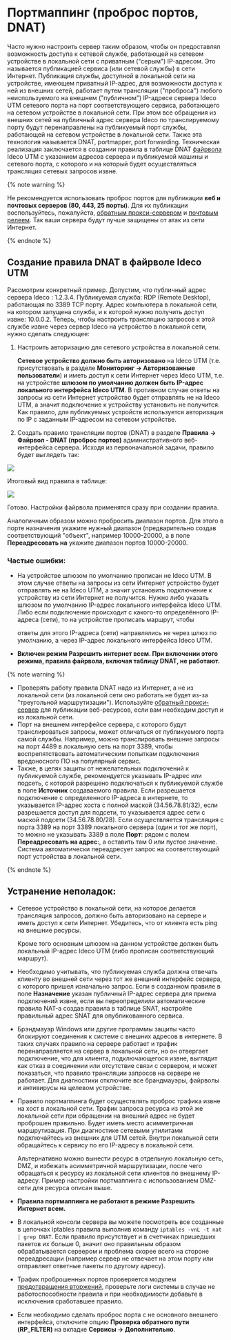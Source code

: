 # Портмаппинг \(проброс портов, DNAT\)

Часто нужно настроить сервер таким образом, чтобы он предоставлял возможность доступа к сетевой службе, работающей на сетевом устройстве в локальной сети с приватным \("серым"\) IP-адресом. Это называется публикацией сервиса \(или сетевой службы\) в сети Интернет. Публикация службы, доступной в локальной сети на устройстве, имеющем приватный IP-адрес, для возможности доступа к ней из внешних сетей, работает путем трансляции \("проброса"\) любого неиспользуемого на внешнем \("публичном"\) IP-адресе сервера Ideco UTM сетевого порта на порт соответствующего сервиса, работающего на сетевом устройстве в локальной сети. При этом все обращения из внешних сетей на публичный адрес сервера Ideco по транслируемому порту будут перенаправлены на публикуемый порт службы, работающей на сетевом устройстве в локальной сети. Также эта технология называется DNAT, portmapper, port forwarding. Техническая реализация заключается в создании правила в таблице DNAT [файрвола](../pravila_dostupa/fairvol.md) Ideco UTM с указанием адресов сервера и публикуемой машины и сетевого порта, с которого и на который будет осуществляться трансляция сетевых запросов извне.

{% note warning %}

Не рекомендуется использовать проброс портов для публикации **веб и почтовых серверов \(80, 443, 25 порты\)**. Для их публикации воспользуйтесь, пожалуйста, [обратным прокси-сервером](../servisy/obratnyi_proksi/) и [почтовым релеем](nastroika_pochtovogo_releya_dlya_publikacii_servera_v_lokalnoi_seti.md). Так ваши сервера будут лучше защищены от атак из сети Интернет.

{% endnote %}

## Создание правила DNAT в файрволе Ideco UTM

Рассмотрим конкретный пример. Допустим, что публичный адрес сервера Ideco : 1.2.3.4. Публикуемая служба: RDP \(Remote Desktop\), работающая по 3389 TCP порту. Адрес компьютера в локальной сети, на котором запущена служба, и к которой нужно получить доступ извне: 10.0.0.2. Теперь, чтобы настроить трансляцию запросов к этой службе извне через сервер Ideco на устройство в локальной сети, нужно сделать следующее:

1. Настроить авторизацию для сетевого устройства в локальной сети.

   **Сетевое устройство должно быть авторизовано** на Ideco UTM \(т.е. присутствовать в разделе **Мониторинг -&gt; Авторизованные пользователи**\) и иметь доступ к сети Интернет через Ideco UTM, т.е. на устройстве **шлюзом по умолчанию должен быть IP-адрес локального интерфейса Ideco UTM**. В противном случае ответы на запросы из сети Интернет устройство будет отправлять не на Ideco UTM, а значит подключение к устройству установить не получится. Как правило, для публикуемых устройств используется авторизация по IP с заданным IP-адресом на сетевом устройстве.

2. Создать правило трансляции портов \(DNAT\) в разделе **Правила** **-&gt; Файрвол - DNAT \(проброс портов\)** административного веб-интерфейса сервера. Исходя из первоначальной задачи, правило будет выглядеть так:

![](../../_images/11239545.jpg)

  
Итоговый вид правила в таблице:

![](../../_images/11239548.jpg)

Готово. Настройки файрвола применятся сразу при создании правила.

Аналогичным образом можно пробросить диапазон портов. Для этого в порте назначения укажите нужный диапазон \(предварительно создав соответствующий "объект", например 10000-20000, а в поле **Переадресовать на** укажите диапазон портов 10000-20000.

### Частые ошибки:

* На устройстве шлюзом по умолчанию прописан не Ideco UTM. В этом случае ответы на запросы из сети Интернет устройство будет отправлять не на Ideco UTM, а значит установить подключение к устройству из сети Интернет не получится. Нужно либо указать шлюзом по умолчанию IP-адрес локального интерфейса Ideco UTM. Либо если подключение происходит с какого-то определённого IP-адреса \(сети\), то на устройстве прописать маршрут, чтобы

  ответы для этого IP-адреса \(сети\) направлялись не через шлюз по умолчанию, а через IP-адрес локального интерфейса Ideco UTM.

* **Включен режим Разрешить интернет всем. При включении этого режима, правила файрвола, включая таблицу DNAT, не работают.**

{% note warning %}

* Проверять работу правила DNAT надо из Интернет, а не из локальной сети \(из локальной сети оно работать не будет из-за "треугольной маршрутизации"\). Используйте [обратный прокси-сервер](../servisy/obratnyi_proksi/) для публикации веб-ресурсов, если вам необходим доступ и из локальной сети. 
* Порт на внешнем интерфейсе сервера, с которого будут транслироваться запросы, может отличаться от публикуемого порта самой службы. Например, можно транслировать внешние запросы на порт 4489 в локальную сеть на порт 3389, чтобы воспрепятствовать автоматическим попыткам подключения вредоносного ПО на популярный сервис. 
* Также, в целях защиты от нежелательных подключений к публикуемой службе, рекомендуется указывать IP-адрес или подсеть, с которой разрешено подключаться к публикуемой службе в поле **Источник** создаваемого правила. Если разрешается подключение с определенного IP-адреса в интернете, то указывается IP-адрес хоста с полной маской \(34.56.78.81/32\), если разрешается доступ для подсети, то указывается адрес сети с маской подсети \(34.56.78.80/28\). Если осуществляется трансляция с порта 3389 на порт 3389 локального сервера \(один и тот же порт\), то можно не указывать 3389 в поле **Порт**: рядом с полем **Переадресовать на адрес**:, а оставить там 0 или пустое значение. Система автоматически переадресует запрос на соответствующий порт устройства в локальной сети.

{% endnote %}

## Устранение неполадок:

* Сетевое устройство в локальной сети, на которое делается трансляция запросов, должно быть авторизовано на сервере и иметь доступ к сети Интернет. Убедитесь, что от клиента есть ping на внешние ресурсы.

  Кроме того основным шлюзом на данном устройстве должен быть локальный IP-адрес Ideco UTM \(либо прописан соответствующий маршрут\).

* Необходимо учитывать, что публикуемая служба должна отвечать клиенту во внешней сети через тот же внешний интерфейс сервера, с которого пришел изначально запрос. Если в созданном правиле в поле **Назначение** указан публичный IP-адрес сервера для приема подключений извне, если вы переопределили автоматические правила NAT-а создав правила в таблице SNAT, настройте правильный адрес SNAT для опубликованного сервиса.
* Брэндмауэр Windows или другие программы защиты часто блокируют соединения к системе с внешних адресов в интернете. В таких случаях правило на сервере работает и трафик перенаправляется на сервер в локальной сети, но он отвергает подключение, что для клиента, подключающегося извне, выглядит как отказ в соединении или отсутствие связи с сервером, и может показаться, что правило трансляции запросов на сервере не работает. Для диагностики отключите все брандмауэры, файрволы и антивирусы на целевом устройстве.
* Правило портмаппинга будет осуществлять проброс трафика извне на хост в локальной сети. Трафик запроса ресурса из этой же локальной сети при обращении на внешний адрес не будет проброшен правильно. Будет иметь место асимметричная маршрутизация. При диагностике сетевыми утилитами подключайтесь из внешних для UTM сетей. Внутри локальной сети обращайтесь к сервису по его IP-адресу в локальной сети.

  Альтернативно можно вынести ресурс в отдельную локальную сеть, DMZ, и избежать асимметричной маршрутизации, после чего обращаться к ресурсу из локальной сети клиентов по внешнему IP-адресу. Пример настройки портмаппинга с использованием DMZ-сети для ресурса описан выше.

* **Правила портмаппинга не работают в режиме Разрешить Интернет всем.**
* В локальной консоли сервера вы можете посмотреть все созданные в цепочках iptables правила выполнив команду `iptables -vnL -t nat | grep DNAT`. Если правило присутствует и в счетчиках пришедших пакетов их больше 0, значит оно правильным образом обрабатывается сервером и проблема скорее всего на стороне переадресации \(например сервер не отвечает на этом порту или отправляет ответные пакеты по другому адресу\).
* Трафик проброшенных портов проверяется модулем [предотвращения вторжений](../pravila_dostupa/predotvrashenie_vtorzhenii.md), проверьте логи системы в случае не работоспособности правила и при необходимости добавьте в исключения сработавшее правило.
* Если необходимо сделать проброс порта с не основного внешнего интерфейса, отключите опцию **Проверка обратного пути \(RP\_FILTER\)** на вкладке **Сервисы -&gt; Дополнительно**.

